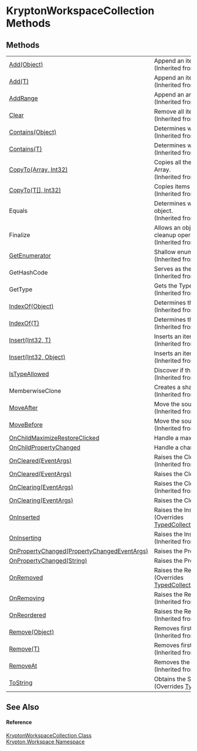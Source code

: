 # KryptonWorkspaceCollection Methods




## Methods
<table>
<tr>
<td><a href="d9d87b04-a035-f29a-8dbd-d01d1950cfbd.md">Add(Object)</a></td>
<td>Append an item to the collection.<br />(Inherited from <a href="fd126e5f-dbb1-5eb3-fba8-43589a17aa82.md">TypedRestrictCollection(T)</a>)</td></tr>
<tr>
<td><a href="f2cf0fc6-8701-3112-c099-9515fd8c1664.md">Add(T)</a></td>
<td>Append an item to the collection.<br />(Inherited from <a href="fd126e5f-dbb1-5eb3-fba8-43589a17aa82.md">TypedRestrictCollection(T)</a>)</td></tr>
<tr>
<td><a href="1a9f8591-4186-f424-0a2e-590c760ed493.md">AddRange</a></td>
<td>Append an array of items.<br />(Inherited from <a href="4026dc89-2502-ffa8-c767-a8aaea23623e.md">TypedCollection(T)</a>)</td></tr>
<tr>
<td><a href="226cfb15-81a3-ce43-7aff-3b3d2ea02486.md">Clear</a></td>
<td>Remove all items from the collection.<br />(Inherited from <a href="4026dc89-2502-ffa8-c767-a8aaea23623e.md">TypedCollection(T)</a>)</td></tr>
<tr>
<td><a href="a1a4a35e-b738-1f3b-a32d-6f1d5694094c.md">Contains(Object)</a></td>
<td>Determines whether the collection contains the item.<br />(Inherited from <a href="4026dc89-2502-ffa8-c767-a8aaea23623e.md">TypedCollection(T)</a>)</td></tr>
<tr>
<td><a href="8b8bf0d0-6db9-f4fc-8fd5-feb4cc7d80c6.md">Contains(T)</a></td>
<td>Determines whether the collection contains the item.<br />(Inherited from <a href="4026dc89-2502-ffa8-c767-a8aaea23623e.md">TypedCollection(T)</a>)</td></tr>
<tr>
<td><a href="a8292cf3-14b1-1ad4-889d-3a0cbda32bb4.md">CopyTo(Array, Int32)</a></td>
<td>Copies all the elements of the current collection to the specified Array.<br />(Inherited from <a href="4026dc89-2502-ffa8-c767-a8aaea23623e.md">TypedCollection(T)</a>)</td></tr>
<tr>
<td><a href="91346de7-0afa-a230-9afd-f8f4dc06c054.md">CopyTo(T[], Int32)</a></td>
<td>Copies items to specified array starting at particular index.<br />(Inherited from <a href="4026dc89-2502-ffa8-c767-a8aaea23623e.md">TypedCollection(T)</a>)</td></tr>
<tr>
<td>Equals</td>
<td>Determines whether the specified object is equal to the current object.<br />(Inherited from Object)</td></tr>
<tr>
<td>Finalize</td>
<td>Allows an object to try to free resources and perform other cleanup operations before it is reclaimed by garbage collection.<br />(Inherited from Object)</td></tr>
<tr>
<td><a href="93ca2c2c-f44e-be4b-6e5d-beaaf1ca995a.md">GetEnumerator</a></td>
<td>Shallow enumerate over items in the collection.<br />(Inherited from <a href="4026dc89-2502-ffa8-c767-a8aaea23623e.md">TypedCollection(T)</a>)</td></tr>
<tr>
<td>GetHashCode</td>
<td>Serves as the default hash function.<br />(Inherited from Object)</td></tr>
<tr>
<td>GetType</td>
<td>Gets the Type of the current instance.<br />(Inherited from Object)</td></tr>
<tr>
<td><a href="9f62e5aa-3460-ef1a-b08e-de12a22385ab.md">IndexOf(Object)</a></td>
<td>Determines the index of the specified item in the collection.<br />(Inherited from <a href="4026dc89-2502-ffa8-c767-a8aaea23623e.md">TypedCollection(T)</a>)</td></tr>
<tr>
<td><a href="4e3d87e9-97c8-625f-810f-7fd3a0d7e151.md">IndexOf(T)</a></td>
<td>Determines the index of the specified item in the collection.<br />(Inherited from <a href="4026dc89-2502-ffa8-c767-a8aaea23623e.md">TypedCollection(T)</a>)</td></tr>
<tr>
<td><a href="a9d3681a-cc6f-418e-a1b1-9282a4e7ff0d.md">Insert(Int32, T)</a></td>
<td>Inserts an item to the collection at the specified index.<br />(Inherited from <a href="fd126e5f-dbb1-5eb3-fba8-43589a17aa82.md">TypedRestrictCollection(T)</a>)</td></tr>
<tr>
<td><a href="a71132c8-1080-789e-4c60-41bb81ffd650.md">Insert(Int32, Object)</a></td>
<td>Inserts an item to the collection at the specified index.<br />(Inherited from <a href="fd126e5f-dbb1-5eb3-fba8-43589a17aa82.md">TypedRestrictCollection(T)</a>)</td></tr>
<tr>
<td><a href="ea61ec47-6f4a-e616-17c3-037a97586ff6.md">IsTypeAllowed</a></td>
<td>Discover if the incoming type is allowed to be in the collection.<br />(Inherited from <a href="fd126e5f-dbb1-5eb3-fba8-43589a17aa82.md">TypedRestrictCollection(T)</a>)</td></tr>
<tr>
<td>MemberwiseClone</td>
<td>Creates a shallow copy of the current Object.<br />(Inherited from Object)</td></tr>
<tr>
<td><a href="e25b5bf2-5845-2bdb-ccb3-2ed8089594f3.md">MoveAfter</a></td>
<td>Move the source item to be immediately after the target item.<br />(Inherited from <a href="4026dc89-2502-ffa8-c767-a8aaea23623e.md">TypedCollection(T)</a>)</td></tr>
<tr>
<td><a href="34903046-8530-3cb8-97f7-dab9ce3a93bf.md">MoveBefore</a></td>
<td>Move the source item to be immediately before the target item.<br />(Inherited from <a href="4026dc89-2502-ffa8-c767-a8aaea23623e.md">TypedCollection(T)</a>)</td></tr>
<tr>
<td><a href="11eb45b4-7364-9b69-9cbf-4d42fa062d66.md">OnChildMaximizeRestoreClicked</a></td>
<td>Handle a maximize/restore request from a child item.</td></tr>
<tr>
<td><a href="e3cbe210-d3d8-fb12-690b-8d0dfe1a2e3f.md">OnChildPropertyChanged</a></td>
<td>Handle a change in a child item.</td></tr>
<tr>
<td><a href="c7e8206b-3063-e082-2e8f-fb9377db04a1.md">OnCleared(EventArgs)</a></td>
<td>Raises the Cleared event.<br />(Inherited from <a href="4026dc89-2502-ffa8-c767-a8aaea23623e.md">TypedCollection(T)</a>)</td></tr>
<tr>
<td><a href="a0bcda73-880b-2492-1904-f44e80055d90.md">OnCleared(EventArgs)</a></td>
<td>Raises the Cleared event.</td></tr>
<tr>
<td><a href="a5284762-e287-192b-9596-5cc485446368.md">OnClearing(EventArgs)</a></td>
<td>Raises the Clearing event.<br />(Inherited from <a href="4026dc89-2502-ffa8-c767-a8aaea23623e.md">TypedCollection(T)</a>)</td></tr>
<tr>
<td><a href="9980193b-fff4-3e04-4407-885b367e60ca.md">OnClearing(EventArgs)</a></td>
<td>Raises the Clearing event.</td></tr>
<tr>
<td><a href="24e0670d-b274-43bf-771e-71ec5dc7d054.md">OnInserted</a></td>
<td>Raises the Inserted event.<br />(Overrides <a href="41edec7c-b6bc-fd93-9f33-99e33dfca01d.md">TypedCollection(T).OnInserted(TypedCollectionEventArgs(T))</a>)</td></tr>
<tr>
<td><a href="2a6e9121-530e-6799-5296-1077a98c2544.md">OnInserting</a></td>
<td>Raises the Inserting event.<br />(Inherited from <a href="4026dc89-2502-ffa8-c767-a8aaea23623e.md">TypedCollection(T)</a>)</td></tr>
<tr>
<td><a href="157fd12b-16f2-a970-9a81-1ceb3e8e5f11.md">OnPropertyChanged(PropertyChangedEventArgs)</a></td>
<td>Raises the PropertyChanged event.</td></tr>
<tr>
<td><a href="c57da933-15e7-9815-1cc5-dc1c747750a7.md">OnPropertyChanged(String)</a></td>
<td>Raises the PropertyChanged event.</td></tr>
<tr>
<td><a href="3c3c45a0-bbd3-90e9-b6d0-fffd3fb1b6dc.md">OnRemoved</a></td>
<td>Raises the Removed event.<br />(Overrides <a href="34f76c1e-f82c-ee22-7847-abb5f25797e7.md">TypedCollection(T).OnRemoved(TypedCollectionEventArgs(T))</a>)</td></tr>
<tr>
<td><a href="2f5d4fd9-55d4-91a6-d2c4-875f8808ad8e.md">OnRemoving</a></td>
<td>Raises the Removing event.<br />(Inherited from <a href="4026dc89-2502-ffa8-c767-a8aaea23623e.md">TypedCollection(T)</a>)</td></tr>
<tr>
<td><a href="c22b9d13-f3f3-0118-e951-6aa6ad7100ec.md">OnReordered</a></td>
<td>Raises the Reordered event.<br />(Inherited from <a href="4026dc89-2502-ffa8-c767-a8aaea23623e.md">TypedCollection(T)</a>)</td></tr>
<tr>
<td><a href="e58d3eda-27d2-1036-061b-5817ef1f68e6.md">Remove(Object)</a></td>
<td>Removes first occurrence of specified item.<br />(Inherited from <a href="4026dc89-2502-ffa8-c767-a8aaea23623e.md">TypedCollection(T)</a>)</td></tr>
<tr>
<td><a href="a485035a-8e1c-1af8-a91a-d35e686ab644.md">Remove(T)</a></td>
<td>Removes first occurrence of specified item.<br />(Inherited from <a href="4026dc89-2502-ffa8-c767-a8aaea23623e.md">TypedCollection(T)</a>)</td></tr>
<tr>
<td><a href="155e324c-3652-4b43-8ed1-a9ff854c4248.md">RemoveAt</a></td>
<td>Removes the item at the specified index.<br />(Inherited from <a href="4026dc89-2502-ffa8-c767-a8aaea23623e.md">TypedCollection(T)</a>)</td></tr>
<tr>
<td><a href="08f45b42-b32e-bda1-18db-f1bb7eed3977.md">ToString</a></td>
<td>Obtains the String representation of this instance.<br />(Overrides <a href="e15d5cfb-81f7-77b3-4c11-fff4da01bba4.md">TypedCollection(T).ToString()</a>)</td></tr>
</table>

## See Also


#### Reference
<a href="f010355e-2019-ad4b-849d-d86a3884d7ea.md">KryptonWorkspaceCollection Class</a>  
<a href="0dbf488f-9676-a1e5-a949-1b4bcea03d52.md">Krypton.Workspace Namespace</a>  
